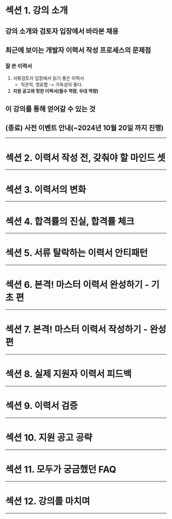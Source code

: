 # 섹션 1. 강의 소개
## 강의 소개와 검토자 입장에서 바라본 채용
## 최근에 보이는 개발자 이력서 작성 프로세스의 문제점
### 잘 쓴 이력서
1. 서류검토자 입장에서 읽기 좋은 이력서
	- 직관적, 명료함 -> 가독성이 좋다.
2. **지원 공고와 핏한 이력서(필수 역량, 우대 역량)**
## 이 강의를 통해 얻어갈 수 있는 것
## (종료) 사전 이벤트 안내(~2024년 10월 20일 까지 진행)
****
# 섹션 2. 이력서 작성 전, 갖춰야 할 마인드 셋

****
# 섹션 3. 이력서의 변화

****
# 섹션 4. 합격률의 진실, 합격률 체크

****
# 섹션 5. 서류 탈락하는 이력서 안티패턴

****
# 섹션 6. 본격! 마스터 이력서 완성하기 - 기초 편

****
# 섹션 7. 본격! 마스터 이력서 작성하기 - 완성 편

****
# 섹션 8. 실제 지원자 이력서 피드백

****
# 섹션 9. 이력서 검증

****
# 섹션 10. 지원 공고 공략

****
# 섹션 11. 모두가 궁금했던 FAQ

****
# 섹션 12. 강의를 마치며

****
